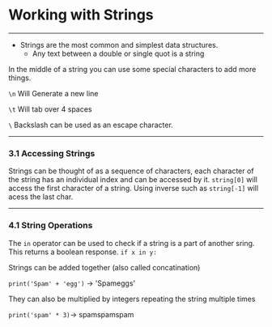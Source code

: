 # Working with Strings

---

- Strings are the most common and simplest data structures.
  - Any text between a double or single quot is a string

In the middle of a string you can use some special characters to add more things.

`\n` Will Generate a new line

`\t` Will tab over 4 spaces

`\` Backslash can be used as an escape character.

---

### 3.1 Accessing Strings

Strings can be thought of as a sequence of characters, each character of the string has an individual index and can be accessed by it. `string[0]` will access the first character of a string. Using inverse such as `string[-1]` will acess the last char.

---

### 4.1 String Operations

The `in` operator can be used to check if a string is a part of another sring. This returns a boolean response. `if x in y:`

Strings can be added together (also called concatination)

`print('Spam' + 'egg')` -> 'Spameggs'

They can also be multiplied by integers repeating the string multiple times

`print('spam' * 3)`-> spamspamspam